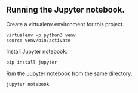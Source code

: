 ## Running the Jupyter notebook.

Create a virtualenv environment for this project.
```
virtualenv -p python3 venv
source venv/bin/activate
```

Install Jupyter notebook.
```
pip install jupyter
```

Run the Jupyter notebook from the same directory.
```
jupyter notebook

```
